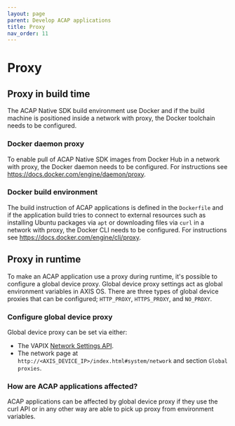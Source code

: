 ```yaml
---
layout: page
parent: Develop ACAP applications
title: Proxy
nav_order: 11
---
```


# Proxy

## Proxy in build time

The ACAP Native SDK build environment use Docker and if the build machine
is positioned inside a network with proxy, the Docker toolchain needs to be
configured.

### Docker daemon proxy

To enable pull of ACAP Native SDK images from Docker Hub in a network with
proxy, the Docker daemon needs to be configured. For instructions see
<https://docs.docker.com/engine/daemon/proxy>.

### Docker build environment

The build instruction of ACAP applications is defined in the `Dockerfile` and if
the application build tries to connect to external resources such as installing
Ubuntu packages via `apt` or downloading files via `curl` in a network with
proxy, the Docker CLI needs to be configured. For instructions see
<https://docs.docker.com/engine/cli/proxy>.

## Proxy in runtime

To make an ACAP application use a proxy during runtime, it's possible to
configure a global device proxy. Global device proxy settings act as global
environment variables in AXIS OS. There are three types of global device
proxies that can be configured; `HTTP_PROXY`, `HTTPS_PROXY`, and `NO_PROXY`.

### Configure global device proxy

Global device proxy can be set via either:

- The VAPIX
  [Network Settings API](https://developer.axis.com/vapix/network-video/network-settings-api#setglobalproxyconfiguration-1).
- The network page at `http://<AXIS_DEVICE_IP>/index.html#system/network` and
  section `Global proxies`.

### How are ACAP applications affected?

ACAP applications can be affected by global device proxy if they use the curl
API or in any other way are able to pick up proxy from environment variables.

